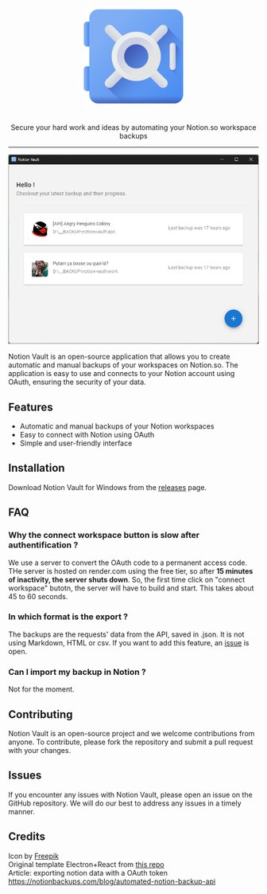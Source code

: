 <div align="center">
  
  <img src="apps/electron/assets/icon.png" width="200" />
  
</div>

<br>

<p align="center">
Secure your hard work and ideas by automating your Notion.so workspace backups
</p>

<hr>


<p align="middle" height="400">
<img src="readme_assets/app_home.png" width="600" />
</p>

Notion Vault is an open-source application that allows you to create automatic and manual backups of your workspaces on Notion.so. The application is easy to use and connects to your Notion account using OAuth, ensuring the security of your data.

## Features

- Automatic and manual backups of your Notion workspaces
- Easy to connect with Notion using OAuth
- Simple and user-friendly interface

## Installation
Download Notion Vault for Windows from the [releases](https://github.com/Theo-Farnole/notion-vault/releases) page. 

## FAQ
### Why the connect workspace button is slow after authentification ? 

We use a server to convert the OAuth code to a permanent access code. THe server is hosted on render.com using the free tier, so after **15 minutes of inactivity, the server shuts down**. So, the first time click on "connect workspace" butotn, the server will have to build and start. This takes about 45 to 60 seconds.

### In which format is the export ?

The backups are the requests' data from the API, saved in .json. It is not using Markdown, HTML or csv. If you want to add this feature, an [issue](https://github.com/Theo-Farnole/notion-vault/issues/1) is open.

### Can I import my backup in Notion ?

Not for the moment.

## Contributing
Notion Vault is an open-source project and we welcome contributions from anyone. To contribute, please fork the repository and submit a pull request with your changes.

## Issues
If you encounter any issues with Notion Vault, please open an issue on the GitHub repository. We will do our best to address any issues in a timely manner.

## Credits 
Icon by [Freepik](https://www.flaticon.com/free-icons/vault)  
Original template Electron+React from [this repo](https://github.com/yhirose/react-typescript-electron-sample-with-create-react-app-and-electron-builder)  
Article: exporting notion data with a OAuth token https://notionbackups.com/blog/automated-notion-backup-api
